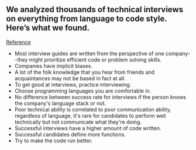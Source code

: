 ## We analyzed thousands of technical interviews on everything from language to code style. Here’s what we found.
[Reference](http://blog.interviewing.io/what-really-matters-in-technical-interviews-we-analyzed-thousands-of-interviews-on-everything-from-language-to-code-style-heres-what-we-found/)

- Most interview guides are written from the perspective of one company--they might prioritize efficient code or problem solving skills.
- Companies have implicit biases.
- A lot of the folk knowledge that you hear from friends and acquaintances may not be based in fact at all.
- To get good at interviews, practice interviewing.
- Choose programming languages you are comfortable in.
- No difference between success rate for interviews if the person knows the company's language stack or not.
- Poor technical ability is correlated to poor communication ability, regardless of language, it's rare for candidates to perform well technically but not communicate what they're doing.
- Successful interviews have a higher amount of code written.
- Successful candidates define more functions.
- Try to make the code run better.
